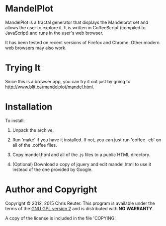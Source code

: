# MandelPlot

MandelPlot is a fractal generator that displays the Mandelbrot set and
allows the user to explore it.  It is written in CoffeeScript
(compiled to JavaScript) and runs in the user's web browser.

It has been tested on recent versions of Firefox and Chrome.  Other
modern web browsers may also work.

# Trying It

Since this is a browser app, you can try it out just by going to
<http://www.blit.ca/mandelplot/mandel.html>.

# Installation

To install:

1. Unpack the archive.

2. Run 'make' if you have it installed.  If not, you can just run
   'coffee -cb' on all of the .coffee files.

3. Copy mandel.html and all of the .js files to a public HTML directory.

4. (Optional) Download a copy of jquery and edit mandel.html to
   use it instead of the one provided by Google.


# Author and Copyright

Copyright &copy; 2012, 2015 Chris Reuter.  This program is
available under the terms of the
[GNU GPL version 2](http://www.gnu.org/licenses/gpl-2.0.html) and is
distributed with **NO WARRANTY**.

A copy of the license is included in the file 'COPYING'.

